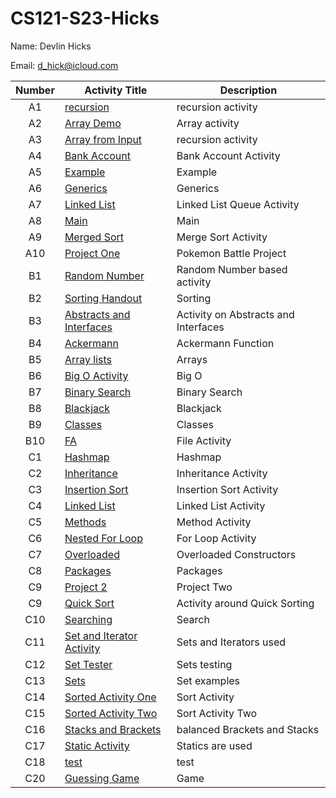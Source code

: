 # CS121-S23-Hicks
Name: Devlin Hicks

Email: d_hick@icloud.com
 
| Number | Activity Title | Description |
| :----: | ------ | ----------- |
| A1| [recursion ](https://github.com/Mythical-traveler/CS121-S23-Hicks/tree/main/cs121/recursion)   |recursion activity|
| A2| [Array Demo ](https://github.com/Mythical-traveler/CS121-S23-Hicks/tree/main/cs121/ArrayDemos)   |Array activity|
| A3| [Array from Input ](https://github.com/Mythical-traveler/CS121-S23-Hicks/tree/main/cs121/ArrayfromInput)   |recursion activity|
| A4| [Bank Account ](https://github.com/Mythical-traveler/CS121-S23-Hicks/tree/main/cs121/BankAccount)   |Bank Account Activity|
| A5| [Example](https://github.com/Mythical-traveler/CS121-S23-Hicks/tree/main/cs121/Example%20Project)   |Example|
| A6| [Generics ](https://github.com/Mythical-traveler/CS121-S23-Hicks/tree/main/cs121/Generics)   |Generics|
| A7| [Linked List ](https://github.com/Mythical-traveler/CS121-S23-Hicks/tree/main/cs121/LinkedListQueue)   |Linked List Queue Activity|
| A8| [Main ](https://github.com/Mythical-traveler/CS121-S23-Hicks/tree/main/cs121/Main)   |Main|
| A9| [Merged Sort ](https://github.com/Mythical-traveler/CS121-S23-Hicks/tree/main/cs121/MergeSortHandout)   |Merge Sort Activity|
| A10| [Project One ](https://github.com/Mythical-traveler/CS121-S23-Hicks/tree/main/cs121/Project1)   |Pokemon Battle Project|
| B1| [Random Number ](https://github.com/Mythical-traveler/CS121-S23-Hicks/tree/main/cs121/RandomNumberActivity)   |Random Number based activity|
| B2| [Sorting Handout ](https://github.com/Mythical-traveler/CS121-S23-Hicks/tree/main/cs121/SortingHandout)   |Sorting|
| B3| [Abstracts and Interfaces ](https://github.com/Mythical-traveler/CS121-S23-Hicks/tree/main/cs121/abstractAndInterfaces)   |Activity on Abstracts and Interfaces|
| B4| [Ackermann](https://github.com/Mythical-traveler/CS121-S23-Hicks/tree/main/cs121/ackermann)   |Ackermann Function|
| B5| [Array lists](https://github.com/Mythical-traveler/CS121-S23-Hicks/tree/main/cs121/arrayListDemo)   |Arrays|
| B6| [Big O Activity](https://github.com/Mythical-traveler/CS121-S23-Hicks/tree/main/cs121/bigOActivity)   |Big O|
| B7| [Binary Search](https://github.com/Mythical-traveler/CS121-S23-Hicks/tree/main/cs121/binarySearch)   |Binary Search|
| B8| [Blackjack](https://github.com/Mythical-traveler/CS121-S23-Hicks/tree/main/cs121/blackJack)   |Blackjack|
| B9| [Classes](https://github.com/Mythical-traveler/CS121-S23-Hicks/tree/main/cs121/classes)   |Classes|
| B10| [FA](https://github.com/Mythical-traveler/CS121-S23-Hicks/tree/main/cs121/fileActivity)   |File Activity|
| C1| [Hashmap](https://github.com/Mythical-traveler/CS121-S23-Hicks/tree/main/cs121/hashmapActivity)   |Hashmap|
| C2| [Inheritance](https://github.com/Mythical-traveler/CS121-S23-Hicks/tree/main/cs121/inheritanceActivity)   |Inheritance Activity|
| C3| [Insertion Sort](https://github.com/Mythical-traveler/CS121-S23-Hicks/tree/main/cs121/insertionSortActivity)   |Insertion Sort Activity|
| C4| [Linked List](https://github.com/Mythical-traveler/CS121-S23-Hicks/tree/main/cs121/linkedListActivity)   |Linked List Activity|
| C5| [Methods](https://github.com/Mythical-traveler/CS121-S23-Hicks/tree/main/cs121/methods)   |Method Activity|
| C6| [Nested For Loop](https://github.com/Mythical-traveler/CS121-S23-Hicks/tree/main/cs121/nestedForLoopsActivity)   |For Loop Activity|
| C7| [Overloaded](https://github.com/Mythical-traveler/CS121-S23-Hicks/tree/main/cs121/overloaded)   |Overloaded Constructors|
| C8| [Packages](https://github.com/Mythical-traveler/CS121-S23-Hicks/tree/main/cs121/packages)   |Packages|
| C9| [Project 2](https://github.com/Mythical-traveler/CS121-S23-Hicks/tree/main/cs121/project2)   |Project Two|
| C9| [Quick Sort](https://github.com/Mythical-traveler/CS121-S23-Hicks/tree/main/cs121/quicksort)   |Activity around Quick Sorting|
| C10| [Searching](https://github.com/Mythical-traveler/CS121-S23-Hicks/tree/main/cs121/search)   |Search|
| C11| [Set and Iterator Activity](https://github.com/Mythical-traveler/CS121-S23-Hicks/tree/main/cs121/setAndIteratorActivity)   |Sets and Iterators used|
| C12| [Set Tester](https://github.com/Mythical-traveler/CS121-S23-Hicks/tree/main/cs121/settest)   |Sets testing|
| C13| [Sets](https://github.com/Mythical-traveler/CS121-S23-Hicks/tree/main/cs121/setExample)   |Set examples|
| C14| [Sorted Activity One](https://github.com/Mythical-traveler/CS121-S23-Hicks/tree/main/cs121/sortedActivity1)   |Sort Activity|
| C15| [Sorted Activity Two](https://github.com/Mythical-traveler/CS121-S23-Hicks/tree/main/cs121/sortedActivity2)   |Sort Activity Two|
| C16| [Stacks and Brackets](https://github.com/Mythical-traveler/CS121-S23-Hicks/tree/main/cs121/stackBrackets)   |balanced Brackets and Stacks|
| C17| [Static Activity](https://github.com/Mythical-traveler/CS121-S23-Hicks/tree/main/cs121/staticActivity)   |Statics are used|
| C18| [test](https://github.com/Mythical-traveler/CS121-S23-Hicks/tree/main/cs121/test)   |test|
| C20| [Guessing Game](https://github.com/Mythical-traveler/CS121-S23-Hicks/blob/main/cs121/GuessingGame.java)   |Game|
























